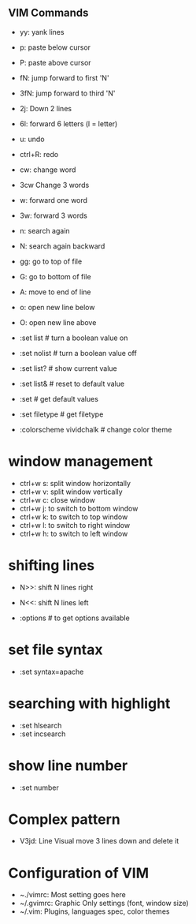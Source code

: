 ## VIM Commands

- yy: yank lines
- p: paste below cursor
- P: paste above cursor
- fN: jump forward to first 'N'
- 3fN: jump forward to third 'N'
- 2j: Down 2 lines 
- 6l: forward 6 letters (l = letter)

- u: undo
- ctrl+R: redo

- cw: change word
- 3cw Change 3 words

- w: forward one word
- 3w: forward 3 words

- n: search again
- N: search again backward

- gg: go to top of file 
- G: go to bottom of file

- A: move to end of line 
- o: open new line below
- O: open new line above

- :set list                   # turn a boolean value on
- :set nolist                 # turn a boolean value off 
- :set list?                  # show current value
- :set list&                  # reset to default value

- :set                        # get default values
- :set filetype               # get filetype 
- :colorscheme vividchalk     # change color theme 

# window management
- ctrl+w s: split window horizontally
- ctrl+w v: split window vertically
- ctrl+w c: close window 
- ctrl+w j: to switch to bottom window
- ctrl+w k: to switch to top window
- ctrl+w l: to switch to right window
- ctrl+w h: to switch to left window

# shifting lines
- N>>: shift N lines right 
- N<<: shift N lines left 

- :options        # to get options available

# set file syntax
- :set syntax=apache

# searching with highlight
- :set hlsearch
- :set incsearch

# show line number
- :set number

# Complex pattern
- V3jd: Line Visual move 3 lines down and delete it

# Configuration of VIM
- ~./vimrc: Most setting goes here
- ~/.gvimrc: Graphic Only settings (font, window size)
- ~/.vim: Plugins, languages spec, color themes
